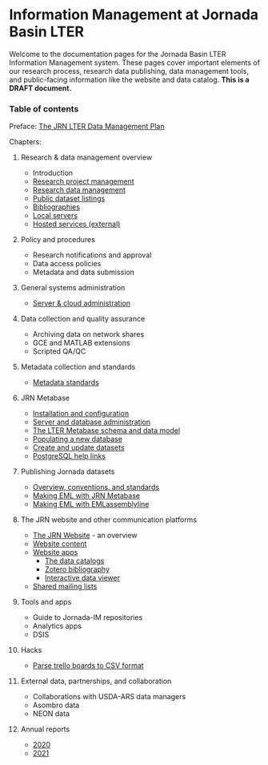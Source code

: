 # Information Management at Jornada Basin LTER

Welcome to the documentation pages for the Jornada Basin LTER Information Management system. These pages cover important elements of our research process, research data publishing, data management tools, and public-facing information like the website and data catalog.  **This is a DRAFT document.**

### Table of contents

Preface: [The JRN LTER Data Management Plan](JRN_LTER_data_management_plan.v3.md)

Chapters:

1. Research & data management overview
    - Introduction
    - [Research project management](chap1-overview.md#research-project-management)
    - [Research data management](chap1-overview.md#research-data-management)
    - [Public dataset listings](chap1-overview.md#dataset-listings)
    - [Bibliographies](chap1-overview.md#bibliographies)
    - [Local servers](chap1-overview.md#local-computing-resources)
    - [Hosted services (external)](chap1-overview.md#hosted-resources)
    
2. Policy and procedures
    - Research notifications and approval
    - Data access policies
    - Metadata and data submission

3. General systems administration
    - [Server & cloud administration](server_admin.md)

4. Data collection and quality assurance
    - Archiving data on network shares
    - GCE and MATLAB extensions
    - Scripted QA/QC

5. Metadata collection and standards
    - [Metadata standards](jornada_metadata_standards.md)

6. JRN Metabase
    - [Installation and configuration](chap-jrn-metabase.md#setup)
    - [Server and database administration](chap-jrn-metabase.md#administration)
    - [The LTER Metabase schema and data model](chap-jrn-metabase.md#metabase-schema-and-data-model)
    - [Populating a new database](chap-jrn-metabase.md#populating-metabase)
    - [Create and update datasets](chap-jrn-metabase.md#create-and-update-datasets)
    - [PostgreSQL help links](chap-jrn-metabase.md#postgres-links)

7. Publishing Jornada datasets
    - [Overview, conventions, and standards](publish_dataset.md)
    - [Making EML with JRN Metabase](makeEML_metabase_jerald.md)
    - [Making EML with EMLassemblyline](makeEML_emlassemblyline.md)

8. The JRN website and other communication platforms
    - [The JRN Website](chap-website-and-comm.md#the-jrn-website) - an overview
    - [Website content](chap-website-and-comm.md#website-content)
    - [Website apps](chap-website-and-comm.md#website-apps)
      + [The data catalogs](chap-website-and-comm.md#data-catalogs)
      + [Zotero bibliography](chap-website-and-comm.md#zotero-bibliography)
      + [Interactive data viewer](chap-website-and-comm.md#interactive-data-viewer)
    - [Shared mailing lists](chap-website-and-comm.md#mailing-lists)


9. Tools and apps
    - Guide to Jornada-IM repositories
    - Analytics apps
    - DSIS

10. Hacks
    - [Parse trello boards to CSV format](parse_trello_boards.md)

11. External data, partnerships, and collaboration
    - Collaborations with USDA-ARS data managers
    - Asombro data
    - NEON data

12. Annual reports
    - [2020](reports/JRN_IM_annual_report_2020.md)
    - [2021](reports/JRN_IM_annual_report_2021.md)
